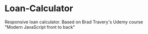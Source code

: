 # Loan-Calculator
Responsive loan calculator. Based on Brad Travery's Udemy course "Modern JavaScript front to back"

